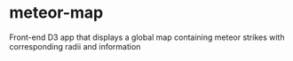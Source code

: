 # meteor-map
Front-end D3 app that displays a global map containing meteor strikes with corresponding radii and information 
